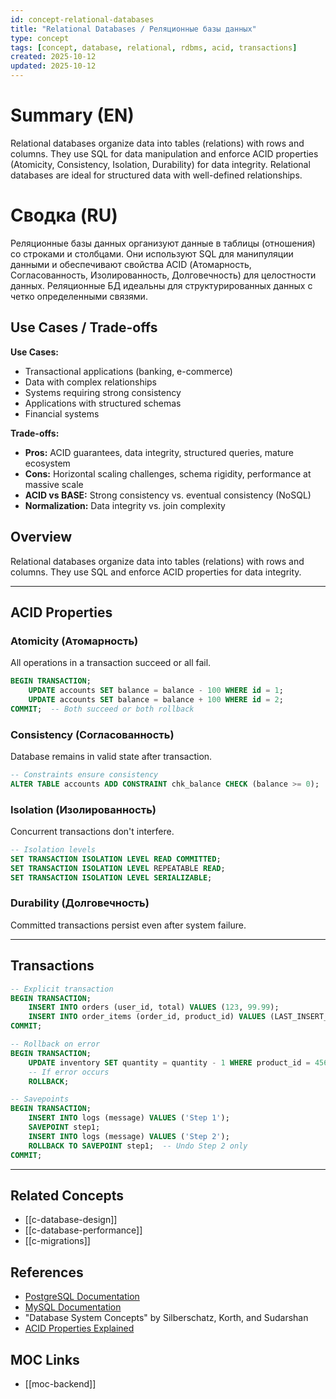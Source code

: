 ```yaml
---
id: concept-relational-databases
title: "Relational Databases / Реляционные базы данных"
type: concept
tags: [concept, database, relational, rdbms, acid, transactions]
created: 2025-10-12
updated: 2025-10-12
---
```


# Summary (EN)

Relational databases organize data into tables (relations) with rows and columns. They use SQL for data manipulation and enforce ACID properties (Atomicity, Consistency, Isolation, Durability) for data integrity. Relational databases are ideal for structured data with well-defined relationships.

# Сводка (RU)

Реляционные базы данных организуют данные в таблицы (отношения) со строками и столбцами. Они используют SQL для манипуляции данными и обеспечивают свойства ACID (Атомарность, Согласованность, Изолированность, Долговечность) для целостности данных. Реляционные БД идеальны для структурированных данных с четко определенными связями.

## Use Cases / Trade-offs

**Use Cases:**
- Transactional applications (banking, e-commerce)
- Data with complex relationships
- Systems requiring strong consistency
- Applications with structured schemas
- Financial systems

**Trade-offs:**
- **Pros:** ACID guarantees, data integrity, structured queries, mature ecosystem
- **Cons:** Horizontal scaling challenges, schema rigidity, performance at massive scale
- **ACID vs BASE:** Strong consistency vs. eventual consistency (NoSQL)
- **Normalization:** Data integrity vs. join complexity

## Overview

Relational databases organize data into tables (relations) with rows and columns. They use SQL and enforce ACID properties for data integrity.

---

## ACID Properties

### Atomicity (Атомарность)
All operations in a transaction succeed or all fail.

```sql
BEGIN TRANSACTION;
    UPDATE accounts SET balance = balance - 100 WHERE id = 1;
    UPDATE accounts SET balance = balance + 100 WHERE id = 2;
COMMIT;  -- Both succeed or both rollback
```

### Consistency (Согласованность)
Database remains in valid state after transaction.

```sql
-- Constraints ensure consistency
ALTER TABLE accounts ADD CONSTRAINT chk_balance CHECK (balance >= 0);
```

### Isolation (Изолированность)
Concurrent transactions don't interfere.

```sql
-- Isolation levels
SET TRANSACTION ISOLATION LEVEL READ COMMITTED;
SET TRANSACTION ISOLATION LEVEL REPEATABLE READ;
SET TRANSACTION ISOLATION LEVEL SERIALIZABLE;
```

### Durability (Долговечность)
Committed transactions persist even after system failure.

---

## Transactions

```sql
-- Explicit transaction
BEGIN TRANSACTION;
    INSERT INTO orders (user_id, total) VALUES (123, 99.99);
    INSERT INTO order_items (order_id, product_id) VALUES (LAST_INSERT_ID(), 456);
COMMIT;

-- Rollback on error
BEGIN TRANSACTION;
    UPDATE inventory SET quantity = quantity - 1 WHERE product_id = 456;
    -- If error occurs
    ROLLBACK;

-- Savepoints
BEGIN TRANSACTION;
    INSERT INTO logs (message) VALUES ('Step 1');
    SAVEPOINT step1;
    INSERT INTO logs (message) VALUES ('Step 2');
    ROLLBACK TO SAVEPOINT step1;  -- Undo Step 2 only
COMMIT;
```

---

## Related Concepts

- [[c-database-design]]
- [[c-database-performance]]
- [[c-migrations]]

## References

- [PostgreSQL Documentation](https://www.postgresql.org/docs/)
- [MySQL Documentation](https://dev.mysql.com/doc/)
- "Database System Concepts" by Silberschatz, Korth, and Sudarshan
- [ACID Properties Explained](https://en.wikipedia.org/wiki/ACID)

## MOC Links

- [[moc-backend]]
